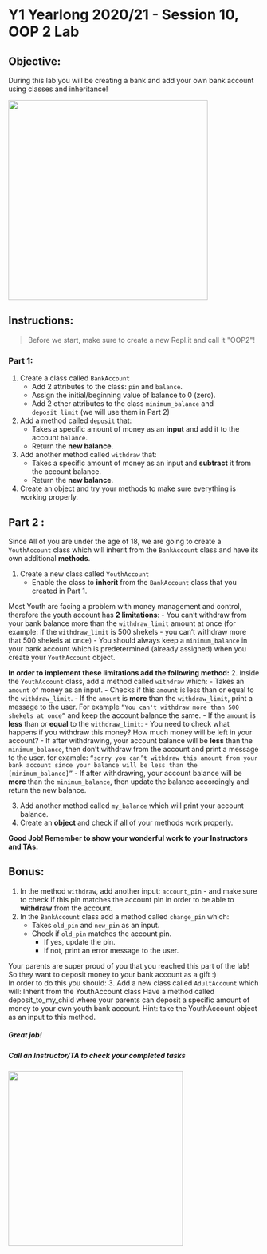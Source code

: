 # Y1 Yearlong 2020/21 - Session 10, OOP 2 Lab

## Objective: 
During this lab you will be creating a bank and add your own bank account using classes and inheritance!




<img src="https://www.eurocompanyformations.com/wp-content/uploads/2017/11/bank-account.png" width="400">





## Instructions:
> Before we start, make sure to create a new Repl.it and call it "OOP2"!

### Part 1:
1. Create a class called `BankAccount` 
	- Add 2 attributes to the class: `pin` and `balance`.
	- Assign the initial/beginning value of balance to 0 (zero).
	- Add 2 other attributes to the class `minimum_balance` and `deposit_limit` (we will use them in Part 2)
2. Add a method called `deposit` that:
	- Takes a specific amount of money as an **input** and add it to the account `balance`.
	- Return the **new balance**.
3. Add another method called `withdraw` that:
	- Takes a specific amount of money as an input and **subtract** it from the account balance.
	- Return the **new balance**.
4. Create an object and try your methods to make sure everything is working properly.



## Part 2 : 
Since All of you are under the age of 18, we are going to create a `YouthAccount` class which will inherit from the `BankAccount` class and have its own additional **methods**.

1. Create a new class called `YouthAccount`
	- Enable the class to **inherit** from the `BankAccount` class that you created in Part 1.

Most Youth are facing a problem with money management and control, therefore the youth account has **2 limitations**: 
	- You can’t withdraw from your bank balance more than the `withdraw_limit` amount at once (for example: if the `withdraw_limit` is 500 shekels - you can’t withdraw more that 500 shekels at once)
	- You should always keep a `minimum_balance` in your bank account which is predetermined (already assigned) when you create your `YouthAccount` object.  

**In order to implement these limitations add the following method:**
2. Inside the `YouthAccount` class, add a method called `withdraw` which:
	- Takes an `amount` of money as an input.
	- Checks if this `amount` is less than or equal to the `withdraw_limit`.
	- If the `amount` is **more** than the `withdraw_limit`, print a message to the user. For example `“You can't withdraw more than 500 shekels at once”` and keep the account balance the same.
	- If the `amount` is **less** than or **equal** to the `withdraw_limit`:
		- You need to check what happens if you withdraw this money? How much money will be left in your account?
		- If after withdrawing, your account balance will be **less** than the `minimum_balance`, then don’t withdraw from the account and print a message to the user. for example: `“sorry you can’t withdraw this amount from your bank account since your balance will be less than the [minimum_balance]”`
		- If after withdrawing, your account balance will be **more** than the `minimum_balance`, then update the balance accordingly and return the new balance.

3. Add another method called `my_balance` which will print your account balance.
4. Create an **object** and check if all of your methods work properly.


**Good Job! Remember to show your wonderful work to your Instructors and TAs.**




## Bonus:
 
1. In the method `withdraw`, add another input: `account_pin` - and make sure to check if this pin matches the account pin in order to be able to **withdraw** from the account.
2. In the `BankAccount` class add a method called `change_pin` which:
	- Takes `old_pin` and `new_pin` as an input. 
	- Check if `old_pin` matches the account pin.
		- If yes, update the pin.
		- If not, print an error message to the user.

Your parents are super proud of you that you reached this part of the lab! So they want to deposit money to your bank account as a gift :)  
In order to do this you should:
3. Add a new class called `AdultAccount` which will:
Inherit from the YouthAccount class
Have a method called deposit_to_my_child where your parents can deposit a specific amount of money to your own youth bank account.
Hint: take the YouthAccount object as an input to this method.





##### Great job!
##### Call an Instructor/TA to check your completed tasks
 
 




<img src="https://lh3.googleusercontent.com/proxy/jkEQuwgP94kCAnv4fXFZcDK6UIcFm5I5aXzrgtCqufOpjXgGITnpQK5Nkc8HO5a-ufGMZwXDodd7v9uzbc_ru4a15AumtSHVhgAi46Jm0SXc8LCdcXEVLLWcI_CCIkFr-aGR" width="350">
